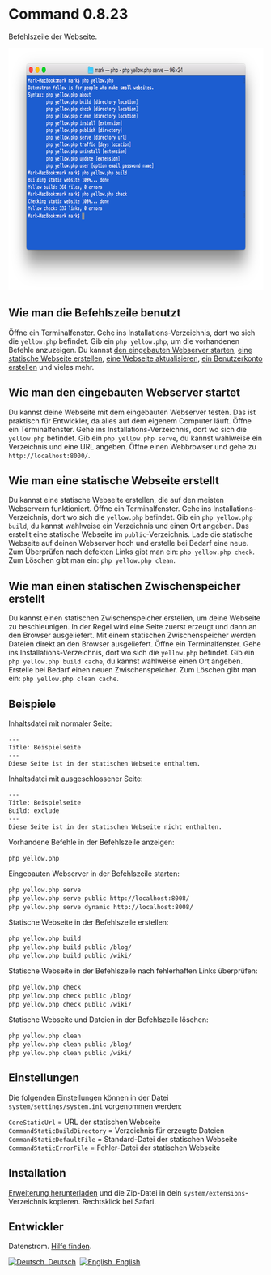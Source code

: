 Command 0.8.23
==============
Befehlszeile der Webseite.

<p align="center"><img src="command-screenshot.png?raw=true" width="794" height="478" alt="Bildschirmfoto"></p>

## Wie man die Befehlszeile benutzt

Öffne ein Terminalfenster. Gehe ins Installations-Verzeichnis, dort wo sich die `yellow.php` befindet. Gib ein `php yellow.php`, um die vorhandenen Befehle anzuzeigen. Du kannst [den eingebauten Webserver starten](https://github.com/datenstrom/yellow-extensions/blob/master/source/command/README-de.md#wie-man-den-eingebauten-webserver-startet), [eine statische Webseite erstellen](https://github.com/datenstrom/yellow-extensions/blob/master/source/command/README-de.md#wie-man-eine-statische-webseite-erstellt), [eine Webseite aktualisieren](https://github.com/datenstrom/yellow-extensions/tree/master/source/update/README-de.md), [ein Benutzerkonto erstellen](https://github.com/datenstrom/yellow-extensions/tree/master/source/edit/README-de.md) und vieles mehr.

## Wie man den eingebauten Webserver startet

Du kannst deine Webseite mit dem eingebauten Webserver testen. Das ist praktisch für Entwickler, da alles auf dem eigenem Computer läuft. Öffne ein Terminalfenster. Gehe ins Installations-Verzeichnis, dort wo sich die `yellow.php` befindet. Gib ein `php yellow.php serve`, du kannst wahlweise ein Verzeichnis und eine URL angeben. Öffne einen Webbrowser und gehe zu `http://localhost:8000/`.

## Wie man eine statische Webseite erstellt

Du kannst eine statische Webseite erstellen, die auf den meisten Webservern funktioniert. Öffne ein Terminalfenster. Gehe ins Installations-Verzeichnis, dort wo sich die `yellow.php` befindet. Gib ein `php yellow.php build`, du kannst wahlweise ein Verzeichnis und einen Ort angeben. Das erstellt eine statische Webseite im `public`-Verzeichnis. Lade die statische Webseite auf deinen Webserver hoch und erstelle bei Bedarf eine neue. Zum Überprüfen nach defekten Links gibt man ein: `php yellow.php check`. Zum Löschen gibt man ein: `php yellow.php clean`.

## Wie man einen statischen Zwischenspeicher erstellt

Du kannst einen statischen Zwischenspeicher erstellen, um deine Webseite zu beschleunigen. In der Regel wird eine Seite zuerst erzeugt und dann an den Browser ausgeliefert. Mit einem statischen Zwischenspeicher werden Dateien direkt an den Browser ausgeliefert. Öffne ein Terminalfenster. Gehe ins Installations-Verzeichnis, dort wo sich die `yellow.php` befindet. Gib ein `php yellow.php build cache`, du kannst wahlweise einen Ort angeben. Erstelle bei Bedarf einen neuen Zwischenspeicher. Zum Löschen gibt man ein: `php yellow.php clean cache`.

## Beispiele

Inhaltsdatei mit normaler Seite:

    ---
    Title: Beispielseite
    ---
    Diese Seite ist in der statischen Webseite enthalten.

Inhaltsdatei mit ausgeschlossener Seite:

    ---
    Title: Beispielseite
    Build: exclude
    ---
    Diese Seite ist in der statischen Webseite nicht enthalten.

Vorhandene Befehle in der Befehlszeile anzeigen:

`php yellow.php`

Eingebauten Webserver in der Befehlszeile starten:

`php yellow.php serve`  
`php yellow.php serve public http://localhost:8008/`  
`php yellow.php serve dynamic http://localhost:8008/`  

Statische Webseite in der Befehlszeile erstellen:

`php yellow.php build`  
`php yellow.php build public /blog/`  
`php yellow.php build public /wiki/`  

Statische Webseite in der Befehlszeile nach fehlerhaften Links überprüfen:

`php yellow.php check`  
`php yellow.php check public /blog/`  
`php yellow.php check public /wiki/`  

Statische Webseite und Dateien in der Befehlszeile löschen:

`php yellow.php clean`  
`php yellow.php clean public /blog/`  
`php yellow.php clean public /wiki/`  

## Einstellungen

Die folgenden Einstellungen können in der Datei `system/settings/system.ini` vorgenommen werden:

`CoreStaticUrl` = URL der statischen Webseite  
`CommandStaticBuildDirectory` = Verzeichnis für erzeugte Dateien  
`CommandStaticDefaultFile` = Standard-Datei der statischen Webseite  
`CommandStaticErrorFile` = Fehler-Datei der statischen Webseite  

## Installation

[Erweiterung herunterladen](https://github.com/datenstrom/yellow-extensions/raw/master/zip/command.zip) und die Zip-Datei in dein `system/extensions`-Verzeichnis kopieren. Rechtsklick bei Safari.

## Entwickler

Datenstrom. [Hilfe finden](https://datenstrom.se/de/yellow/help/).

<p>
<a href="README-de.md"><img src="https://raw.githubusercontent.com/datenstrom/yellow-extensions/master/source/help/language-de.png" width="15" height="15" alt="Deutsch">&nbsp; Deutsch</a>&nbsp;
<a href="README.md"><img src="https://raw.githubusercontent.com/datenstrom/yellow-extensions/master/source/help/language-en.png" width="15" height="15" alt="English">&nbsp; English</a>&nbsp;
</p>

